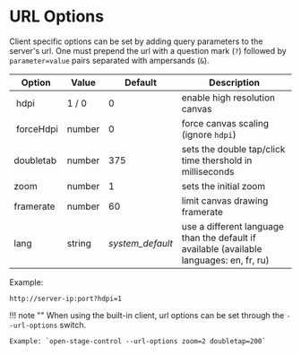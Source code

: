 # URL Options

Client specific options can be set by adding query parameters to the server's url. One must prepend the url with a question mark (`?`) followed by `parameter=value` pairs separated with ampersands (`&`).


| Option | Value | Default | Description |
|----|----|----|----|
| hdpi | 1 / 0 | 0 | enable high resolution canvas |
| forceHdpi | number | 0 | force canvas scaling (ignore `hdpi`) |
| doubletab | number | 375 | sets the double tap/click time thershold in milliseconds |
| zoom | number | 1 | sets the initial zoom |
| framerate | number | 60 | limit canvas drawing framerate |
| lang | string | *system_default* | use a different language than the default if available (available languages: en, fr, ru) |

Example:

`http://server-ip:port?hdpi=1`


!!! note ""
    When using the built-in client, url options can be set through the `--url-options` switch.

    Example: `open-stage-control --url-options zoom=2 doubletap=200`
